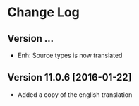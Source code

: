 # Change Log

## Version ...
- Enh: Source types is now translated

## Version 11.0.6 [2016-01-22]
- Added a copy of the english translation
